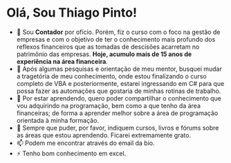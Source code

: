 <h1>Olá, Sou Thiago Pinto!</h1>

* 🔭 Sou **Contador** por ofício. Porém, fiz o curso com o foco na gestão de empresas e com o objetivo de ter o conhecimento mais profundo dos reflexos financeiros que as tomadas de descisões acarretam no patrimônio das empresas. **Hoje, acumulo mais de 15 anos de experiência na área financeira**.
* 🌱 Após algumas pesquisas e orientação de meu mentor, busquei mudar a tragetória de meu conhecimento, onde estou finalizando o curso completo de VBA e posteriormente, estarei ingressando em C# para que possa fazer as automações que gostaria de minhas rotinas de trabalho.
* 👯 Por estar aprendendo, quero poder compartilhar o conhecimento que vou adquirindo na programação, bem como a que tenho da área financeiras; de forma a aprender melhor sobre a área de programação orientada à minha formação.
* 🤔 Sempre que puder, por favor, indiquem cursos, livros e fórums sobre as áreas que estou aprendendo. Ficarei extremamente grato.
* 📫 Podem me encontrar através do email da bio.
* ⚡ Tenho bom conhecimento em excel.
